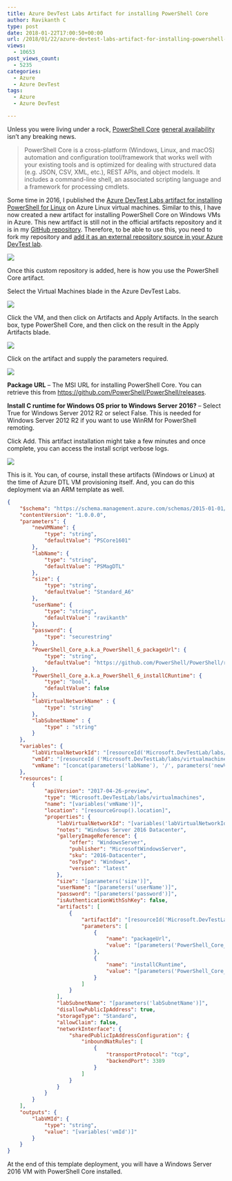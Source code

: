 ```yaml
---
title: Azure DevTest Labs Artifact for installing PowerShell Core
author: Ravikanth C
type: post
date: 2018-01-22T17:00:50+00:00
url: /2018/01/22/azure-devtest-labs-artifact-for-installing-powershell-core/
views:
  - 10653
post_views_count:
  - 5235
categories:
  - Azure
  - Azure DevTest
tags:
  - Azure
  - Azure DevTest

---
```

Unless you were living under a rock, [PowerShell Core][1] [general availability][2] isn&#8217;t any breaking news.

> PowerShell Core is a cross-platform (Windows, Linux, and macOS) automation and configuration tool/framework that works well with your existing tools and is optimized for dealing with structured data (e.g. JSON, CSV, XML, etc.), REST APIs, and object models. It includes a command-line shell, an associated scripting language and a framework for processing cmdlets.

Some time in 2016, I published the [Azure DevTest Labs artifact for installing PowerShell for Linux][3] on Azure Linux virtual machines. Similar to this, I have now created a new artifact for installing PowerShell Core on Windows VMs in Azure. This new artifact is still not in the official artifacts repository and it is in my [GitHub repository][4]. Therefore, to be able to use this, you need to fork my repository and [add it as an external repository source in your Azure DevTest lab][5].

![](/images/adtl1.png)

Once this custom repository is added, here is how you use the PowerShell Core artifact.

Select the Virtual Machines blade in the Azure DevTest Labs.

![](/images/adtl2.png)

Click the VM, and then click on Artifacts and Apply Artifacts. In the search box, type PowerShell Core, and then click on the result in the Apply Artifacts blade.

![](/images/adtl3.png)

Click on the artifact and supply the parameters required.

![](/images/adtl4.png)

**Package URL** &#8211; The MSI URL for installing PowerShell Core. You can retrieve this from https://github.com/PowerShell/PowerShell/releases.

**Install C runtime for Windows OS prior to Windows Server 2016?** &#8211; Select True for Windows Server 2012 R2 or select False. This is needed for Windows Server 2012 R2 if you want to use WinRM for PowerShell remoting.

Click Add. This artifact installation might take a few minutes and once complete, you can access the install script verbose logs.

![](/images/adtl5.png)

This is it. You can, of course, install these artifacts (Windows or Linux) at the time of Azure DTL VM provisioning itself. And, you can do this deployment via an ARM template as well.

```json
{
    "$schema": "https://schema.management.azure.com/schemas/2015-01-01/deploymentTemplate.json",
    "contentVersion": "1.0.0.0",
    "parameters": {
        "newVMName": {
            "type": "string",
            "defaultValue": "PSCore1601"
        },
        "labName": {
            "type": "string",
            "defaultValue": "PSMagDTL"
        },
        "size": {
            "type": "string",
            "defaultValue": "Standard_A6"
        },
        "userName": {
            "type": "string",
            "defaultValue": "ravikanth"
        },
        "password": {
            "type": "securestring"
        },
        "PowerShell_Core_a.k.a_PowerShell_6_packageUrl": {
            "type": "string",
            "defaultValue": "https://github.com/PowerShell/PowerShell/releases/download/v6.0.0/PowerShell-6.0.0-win-x64.msi"
        },
        "PowerShell_Core_a.k.a_PowerShell_6_installCRuntime": {
            "type": "bool",
            "defaultValue": false
        },
        "labVirtualNetworkName" : {
            "type": "string"
        },
        "labSubnetName" : {
            "type" : "string"        
        }        
    },
    "variables": {
        "labVirtualNetworkId": "[resourceId('Microsoft.DevTestLab/labs/virtualnetworks', parameters('labName'), parameters('labVirtualNetworkName'))]",
        "vmId": "[resourceId ('Microsoft.DevTestLab/labs/virtualmachines', parameters('labName'), parameters('newVMName'))]",
        "vmName": "[concat(parameters('labName'), '/', parameters('newVMName'))]"
    },
    "resources": [
        {
            "apiVersion": "2017-04-26-preview",
            "type": "Microsoft.DevTestLab/labs/virtualmachines",
            "name": "[variables('vmName')]",
            "location": "[resourceGroup().location]",
            "properties": {
                "labVirtualNetworkId": "[variables('labVirtualNetworkId')]",
                "notes": "Windows Server 2016 Datacenter",
                "galleryImageReference": {
                    "offer": "WindowsServer",
                    "publisher": "MicrosoftWindowsServer",
                    "sku": "2016-Datacenter",
                    "osType": "Windows",
                    "version": "latest"
                },
                "size": "[parameters('size')]",
                "userName": "[parameters('userName')]",
                "password": "[parameters('password')]",
                "isAuthenticationWithSshKey": false,
                "artifacts": [
                    {
                        "artifactId": "[resourceId('Microsoft.DevTestLab/labs/artifactSources/artifacts', parameters('labName'), 'privaterepo596', 'windows-powershellcore')]",
                        "parameters": [
                            {
                                "name": "packageUrl",
                                "value": "[parameters('PowerShell_Core_a.k.a_PowerShell_6_packageUrl')]"
                            },
                            {
                                "name": "installCRuntime",
                                "value": "[parameters('PowerShell_Core_a.k.a_PowerShell_6_installCRuntime')]"
                            }
                        ]
                    }
                ],
                "labSubnetName": "[parameters('labSubnetName')]",
                "disallowPublicIpAddress": true,
                "storageType": "Standard",
                "allowClaim": false,
                "networkInterface": {
                    "sharedPublicIpAddressConfiguration": {
                        "inboundNatRules": [
                            {
                                "transportProtocol": "tcp",
                                "backendPort": 3389
                            }
                        ]
                    }
                }
            }
        }
    ],
    "outputs": {
        "labVMId": {
            "type": "string",
            "value": "[variables('vmId')]"
        }
    }
}
```


At the end of this template deployment, you will have a Windows Server 2016 VM with PowerShell Core installed.

[1]: https://github.com/powershell/powershell
[2]: https://blogs.msdn.microsoft.com/powershell/2018/01/10/powershell-core-6-0-generally-available-ga-and-supported/
[3]: http://www.powershellmagazine.com/2016/08/22/azure-devtest-labs-artifact-for-installing-powershell-on-linux/
[4]: https://github.com/rchaganti/azure-devtestlab
[5]: https://docs.microsoft.com/en-us/azure/devtest-lab/devtest-lab-add-artifact-repo